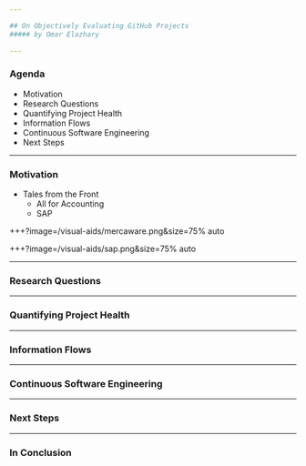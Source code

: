 ```yaml
---

## On Objectively Evaluating GitHub Projects
##### by Omar Elazhary

---
```


### Agenda
- Motivation
- Research Questions
- Quantifying Project Health
- Information Flows
- Continuous Software Engineering
- Next Steps

---

### Motivation
- Tales from the Front
    * All for Accounting
    * SAP

+++?image=/visual-aids/mercaware.png&size=75% auto

+++?image=/visual-aids/sap.png&size=75% auto

---

### Research Questions

---

### Quantifying Project Health

---

### Information Flows

---

### Continuous Software Engineering

---

### Next Steps

---

### In Conclusion

